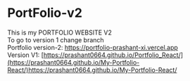 # PortFolio-v2
This is my PORTFOLIO WEBSITE V2
<br/>
To go to version 1 change branch <br/>
Portfolio version-2: https://portfolio-prashant-xi.vercel.app <br/> Version V1: [https://prashant0664.github.io/Portfolio_React/](https://prashant0664.github.io/My-Portfolio-React/)https://prashant0664.github.io/My-Portfolio-React/
